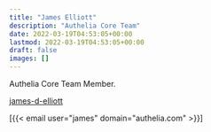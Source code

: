 ```yaml
---
title: "James Elliott"
description: "Authelia Core Team"
date: 2022-03-19T04:53:05+00:00
lastmod: 2022-03-19T04:53:05+00:00
draft: false
images: []
---
```


Authelia Core Team Member.

[james-d-elliott](https://github.com/james-d-elliott)

[{{< email user="james" domain="authelia.com" >}}]
